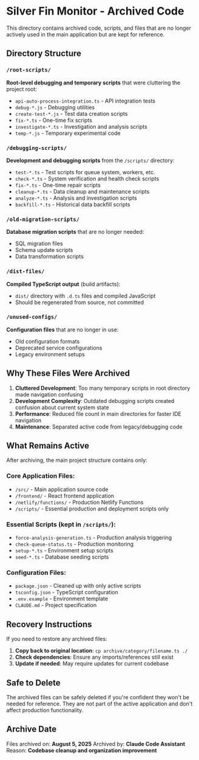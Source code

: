 # Silver Fin Monitor - Archived Code

This directory contains archived code, scripts, and files that are no longer actively used in the main application but are kept for reference.

## Directory Structure

### `/root-scripts/`
**Root-level debugging and temporary scripts** that were cluttering the project root:
- `api-auto-process-integration.ts` - API integration tests
- `debug-*.js` - Debugging utilities
- `create-test-*.js` - Test data creation scripts
- `fix-*.ts` - One-time fix scripts
- `investigate-*.ts` - Investigation and analysis scripts
- `temp-*.js` - Temporary experimental code

### `/debugging-scripts/`
**Development and debugging scripts** from the `/scripts/` directory:
- `test-*.ts` - Test scripts for queue system, workers, etc.
- `check-*.ts` - System verification and health check scripts
- `fix-*.ts` - One-time repair scripts
- `cleanup-*.ts` - Data cleanup and maintenance scripts
- `analyze-*.ts` - Analysis and investigation scripts
- `backfill-*.ts` - Historical data backfill scripts

### `/old-migration-scripts/`
**Database migration scripts** that are no longer needed:
- SQL migration files
- Schema update scripts
- Data transformation scripts

### `/dist-files/`
**Compiled TypeScript output** (build artifacts):
- `dist/` directory with `.d.ts` files and compiled JavaScript
- Should be regenerated from source, not committed

### `/unused-configs/`
**Configuration files** that are no longer in use:
- Old configuration formats
- Deprecated service configurations
- Legacy environment setups

## Why These Files Were Archived

1. **Cluttered Development**: Too many temporary scripts in root directory made navigation confusing
2. **Development Complexity**: Outdated debugging scripts created confusion about current system state
3. **Performance**: Reduced file count in main directories for faster IDE navigation
4. **Maintenance**: Separated active code from legacy/debugging code

## What Remains Active

After archiving, the main project structure contains only:

### **Core Application Files**:
- `/src/` - Main application source code
- `/frontend/` - React frontend application
- `/netlify/functions/` - Production Netlify Functions
- `/scripts/` - Essential production and deployment scripts only

### **Essential Scripts** (kept in `/scripts/`):
- `force-analysis-generation.ts` - Production analysis triggering
- `check-queue-status.ts` - Production monitoring
- `setup-*.ts` - Environment setup scripts
- `seed-*.ts` - Database seeding scripts

### **Configuration Files**:
- `package.json` - Cleaned up with only active scripts
- `tsconfig.json` - TypeScript configuration
- `.env.example` - Environment template
- `CLAUDE.md` - Project specification

## Recovery Instructions

If you need to restore any archived files:

1. **Copy back to original location**: `cp archive/category/filename.ts ./`
2. **Check dependencies**: Ensure any imports/references still exist
3. **Update if needed**: May require updates for current codebase

## Safe to Delete

The archived files can be safely deleted if you're confident they won't be needed for reference. They are not part of the active application and don't affect production functionality.

## Archive Date

Files archived on: **August 5, 2025**
Archived by: **Claude Code Assistant**
Reason: **Codebase cleanup and organization improvement**